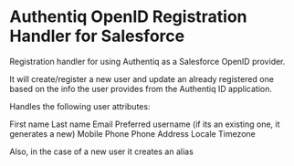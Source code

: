 # Authentiq OpenID Registration Handler for Salesforce

Registration handler for using Authentiq as a Salesforce OpenID provider.

It will create/register a new user and update an already registered one based on the info the user provides from the Authentiq ID application.

Handles the following user attributes:

First name
Last name
Email
Preferred username (if its an existing one, it generates a new)
Mobile Phone
Phone
Address
Locale
Timezone

Also, in the case of a new user it creates an alias
